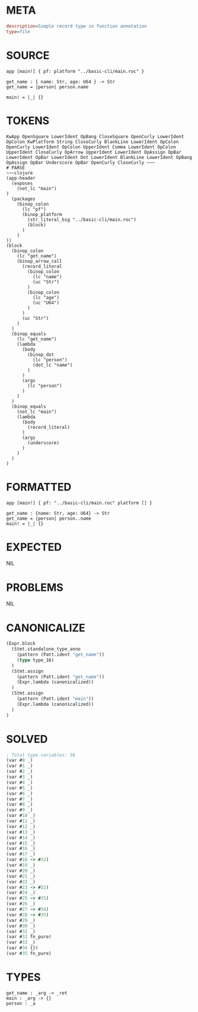 # META
~~~ini
description=Simple record type in function annotation
type=file
~~~
# SOURCE
~~~roc
app [main!] { pf: platform "../basic-cli/main.roc" }

get_name : { name: Str, age: U64 } -> Str
get_name = |person| person.name

main! = |_| {}
~~~
# TOKENS
~~~text
KwApp OpenSquare LowerIdent OpBang CloseSquare OpenCurly LowerIdent OpColon KwPlatform String CloseCurly BlankLine LowerIdent OpColon OpenCurly LowerIdent OpColon UpperIdent Comma LowerIdent OpColon UpperIdent CloseCurly OpArrow UpperIdent LowerIdent OpAssign OpBar LowerIdent OpBar LowerIdent Dot LowerIdent BlankLine LowerIdent OpBang OpAssign OpBar Underscore OpBar OpenCurly CloseCurly ~~~
# PARSE
~~~clojure
(app-header
  (exposes
    (not_lc "main")
)
  (packages
    (binop_colon
      (lc "pf")
      (binop_platform
        (str_literal_big "../basic-cli/main.roc")
        (block)
      )
    )
))
(block
  (binop_colon
    (lc "get_name")
    (binop_arrow_call
      (record_literal
        (binop_colon
          (lc "name")
          (uc "Str")
        )
        (binop_colon
          (lc "age")
          (uc "U64")
        )
      )
      (uc "Str")
    )
  )
  (binop_equals
    (lc "get_name")
    (lambda
      (body
        (binop_dot
          (lc "person")
          (dot_lc "name")
        )
      )
      (args
        (lc "person")
      )
    )
  )
  (binop_equals
    (not_lc "main")
    (lambda
      (body
        (record_literal)
      )
      (args
        (underscore)
      )
    )
  )
)
~~~
# FORMATTED
~~~roc
app [main!] { pf: "../basic-cli/main.roc" platform [] }

get_name : {name: Str, age: U64} -> Str
get_name = |person| person..name
main! = |_| {}
~~~
# EXPECTED
NIL
# PROBLEMS
NIL
# CANONICALIZE
~~~clojure
(Expr.block
  (Stmt.standalone_type_anno
    (pattern (Patt.ident "get_name"))
    (type type_16)
  )
  (Stmt.assign
    (pattern (Patt.ident "get_name"))
    (Expr.lambda (canonicalized))
  )
  (Stmt.assign
    (pattern (Patt.ident "main"))
    (Expr.lambda (canonicalized))
  )
)
~~~
# SOLVED
~~~clojure
; Total type variables: 36
(var #0 _)
(var #1 _)
(var #2 _)
(var #3 _)
(var #4 _)
(var #5 _)
(var #6 _)
(var #7 _)
(var #8 _)
(var #9 _)
(var #10 _)
(var #11 _)
(var #12 _)
(var #13 _)
(var #14 _)
(var #15 _)
(var #16 _)
(var #17 _)
(var #18 -> #32)
(var #19 _)
(var #20 _)
(var #21 _)
(var #22 _)
(var #23 -> #32)
(var #24 _)
(var #25 -> #35)
(var #26 _)
(var #27 -> #34)
(var #28 -> #35)
(var #29 _)
(var #30 _)
(var #31 _)
(var #32 fn_pure)
(var #33 _)
(var #34 {})
(var #35 fn_pure)
~~~
# TYPES
~~~roc
get_name : _arg -> _ret
main : _arg -> {}
person : _a
~~~
